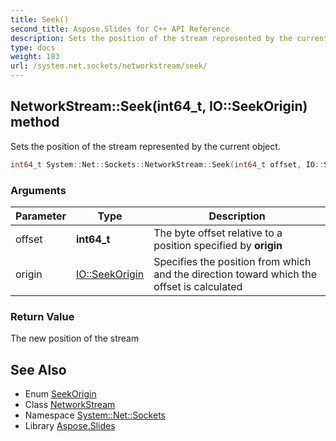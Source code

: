 ```yaml
---
title: Seek()
second_title: Aspose.Slides for C++ API Reference
description: Sets the position of the stream represented by the current object.
type: docs
weight: 183
url: /system.net.sockets/networkstream/seek/
---
```

## NetworkStream::Seek(int64_t, IO::SeekOrigin) method


Sets the position of the stream represented by the current object.

```cpp
int64_t System::Net::Sockets::NetworkStream::Seek(int64_t offset, IO::SeekOrigin origin) override
```


### Arguments

| Parameter | Type | Description |
| --- | --- | --- |
| offset | **int64_t** | The byte offset relative to a position specified by **origin** |
| origin | [IO::SeekOrigin](../../../system.io/seekorigin/) | Specifies the position from which and the direction toward which the offset is calculated |

### Return Value

The new position of the stream

## See Also

* Enum [SeekOrigin](../../../system.io/seekorigin/)
* Class [NetworkStream](../)
* Namespace [System::Net::Sockets](../../)
* Library [Aspose.Slides](../../../)